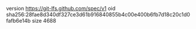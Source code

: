 version https://git-lfs.github.com/spec/v1
oid sha256:28fae8d340df327ce3d61b916840855b4c00e400b6fb7d18c20c1d0fafb6e14b
size 4688
